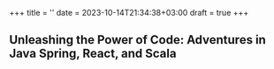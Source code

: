 +++
title = ''
date = 2023-10-14T21:34:38+03:00
draft = true
+++

## Unleashing the Power of Code: Adventures in Java Spring, React, and Scala
